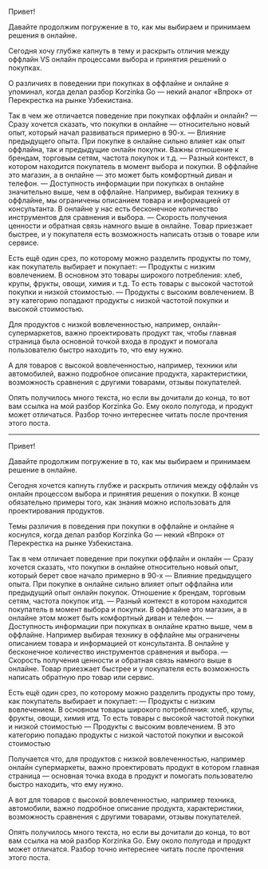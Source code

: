 
Привет!

Давайте продолжим погружение в то, как мы выбираем и принимаем решения в онлайне.

Сегодня хочу глубже капнуть в тему и раскрыть отличия между оффлайн VS онлайн процессами выбора и принятия решений о покупках. 

О различиях в поведении при покупках в оффлайне и онлайне я упоминал, когда делал разбор Korzinka Go — некий аналог «Впрок» от Перекрестка на рынке Узбекистана.

Так в чем же отличается поведение при покупках оффлайн и онлайн?
— Сразу хочется сказать, что покупки в онлайне — относительно новый опыт, который начал развиваться примерно в 90-х.
— Влияние предыдущего опыта. При покупке в онлайне сильно влияет как опыт оффлайна, так и предыдущие онлайн покупки. Важны отношение к брендам, торговым сетям, частота покупок и т.д.
— Разный контекст, в котором находится покупатель в момент выбора и покупки. В оффлайне это магазин, а в онлайне — это может быть комфортный диван и телефон.
— Доступность информации при покупках в онлайне значительно выше, чем в оффлайне. Например, выбирая технику в оффлайне, мы ограничены описанием товара и информацией от консультанта. В онлайне у нас есть бесконечное количество инструментов для сравнения и выбора.
— Скорость получения ценности и обратная связь намного выше в онлайне. Товар приезжает быстрее, и у покупателя есть возможность написать отзыв о товаре или сервисе.

Есть ещё один срез, по которому можно разделить продукты по тому, как покупатель выбирает и покупает:
— Продукты с низким вовлечением. В основном это товары широкого потребления: хлеб, крупы, фрукты, овощи, химия и т.д. То есть товары с высокой частотой покупки и низкой стоимостью.
— Продукты с высоким вовлечением. В эту категорию попадают продукты с низкой частотой покупки и высокой стоимостью.

Для продуктов с низкой вовлеченностью, например, онлайн-супермаркетов, важно проектировать продукт так, чтобы главная страница была основной точкой входа в продукт и помогала пользователю быстро находить то, что ему нужно.

А для товаров с высокой вовлеченностью, например, техники или автомобилей, важно подробное описание продукта, характеристики, возможность сравнения с другими товарами, отзывы покупателей.

Опять получилось много текста, но если вы дочитали до конца, то вот вам ссылка на мой разбор Korzinka Go. Ему около полугода, и продукт может отличаться. Разбор точно интереснее читать после прочтения этого поста.


---

Привет! 

Давайте продолжим погружение в то, как мы выбираем и принимаем решение в онлайне. 

Сегодня хочется капнуть глубже и раскрыть отличия между оффлайн vs онлайн процессом выбора и принятия решения о покупки. В конце обязательно примеры того, как знания можно использовать для проектирования продуктов. 

Темы различия в поведения при покупки в оффлайне и онлайне я коснулся, когда делал разбор Korzinka Go — некий «Впрок» от Перекрестка на рынке Узбекистана. 

Так в чем отличает поведение при покупки оффлайн и онлайн
— Сразу хочется сказать, что покупки в онлайне относительно новый опыт, который берет свое начало примерно в 90-х
— Влияние предыдущего опыта. При покупке в онлайне сильно влияет опыт оффлайна или предыдущий опыт онлайн покупок. Отношение к брендам, торговым сетям, частота покупок итд.
— Разный контекст в котором находится покупатель в момент выбора и покупки. В оффлайне это магазин, а в онлайне этом может быть комфортный диван и телефон. 
— Доступность информации при покупках в онлайне кратно выше, чем в оффлайне. Например выбирая технику в оффлайне мы ограничены описанием товара и информацией от консультанта. В онлайне у бесконечное количество инструментов сравнения и выбора. 
— Скорость получения ценности и обратная связь намного выше в онлайне. Товар приезжает быстрее и у покупателя есть возможность написать обратную про товар или сервис. 

Есть ещё один срез, по которому можно разделить продукты про тому, как покупатель выбирает и покупает:
— Продукты с низким вовлечением. В основном товары широкого потребления: хлеб, крупы, фрукты, овощи, химия итд. То есть товары с высокой частотой покупки и низкой стоимостью
— Продукты с высоким вовлечением. В это категорию попадаю продукты с низкой частотой покупки и высокой стоимостью 

Получается что, для продуктов с низкой вовлеченностью, например онлайн супермаркеты, важно проектировать продукт в котором главная страница — основная точка входа в продукт и помогать пользователю быстро находить, что ему нужно.

А вот для товаров с высокой вовлеченностью, например техника, автомобили, важно подробное описание продукта, характеристики, возможность сравнения с другими товарами, отзывы покупателей. 

Опять получилось много текста, но если вы дочитали до конца, то вот вам ссылка на мой разбор Korzinka Go. Ему около полугода и продукт может отличатся. Разбор точно интереснее читать после прочтения этого поста. 
